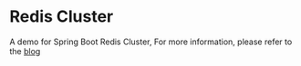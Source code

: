 # Redis Cluster
A demo for Spring Boot Redis Cluster, For more information, please refer to the [blog](https://www.zhangaoo.com/article/redis-cluster-sentinel)